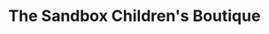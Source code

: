 ---
title: "The Sandbox Children's Boutique"
url: /chattanooga/the-sandbox-childrens-boutique/
shop: Kleidung
---